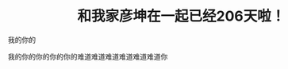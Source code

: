 <!DOCTYPE html>
<html lang="en">
<head>
    <meta charset="UTF-8">
    <title>梦幻南泉——遇见Mr.right</title>
<style type="text/css">
p {text-indent: -10em}
</style>
</head>
<body>
<h1>和我家彦坤在一起已经206天啦！</h1>
<p>我的你的</p>
<p>我的你的你的你的你的难道难道难道难道难道难道你</p>
</body>
</html>

